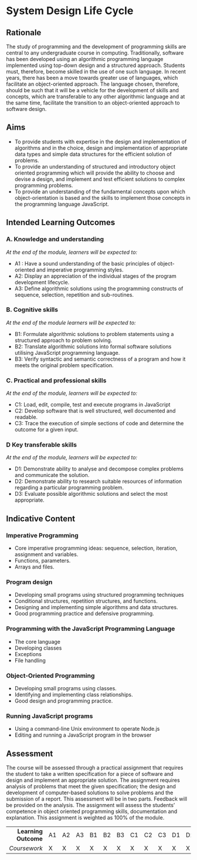 # System Design Life Cycle

## Rationale

The study of programming and the development of programming skills are central to any undergraduate course in computing. Traditionally, software has been developed using an algorithmic programming language implemented using top-down design and a structured approach. Students must, therefore, become skilled in the use of one such language. In recent years, there has been a move towards greater use of languages, which facilitate an object-oriented approach. The language chosen, therefore, should be such that it will be a vehicle for the development of skills and concepts, which are transferable to any other algorithmic language and at the same time, facilitate the transition to an object-oriented approach to software design.

## Aims

* To provide students with expertise in the design and implementation of algorithms and in the choice, design and implementation of appropriate data types and simple data structures for the efficient solution of problems.
* To provide an understanding of structured and introductory object oriented programming which will provide the ability to choose and devise a design, and implement and test efficient solutions to complex programming problems.
* To provide an understanding of the fundamental concepts upon which object-orientation is based and the skills to implement those concepts in the programming language JavaScript.

## Intended Learning Outcomes

### A. Knowledge and understanding

_At the end of the module, learners will be expected to:_

* A1 : Have a sound understanding of the basic principles of object-oriented and imperative programming styles.
* A2: Display an appreciation of the individual stages of the program development lifecycle.
* A3: Define algorithmic solutions using the programming constructs of sequence, selection, repetition and sub-routines.

### B. Cognitive skills

_At the end of the module learners will be expected to:_

* B1: Formulate algorithmic solutions to problem statements using a structured approach to problem solving.
* B2: Translate algorithmic solutions into formal software solutions utilising JavaScript programming language.
* B3:  Verify syntactic and semantic correctness of a program and how it meets the original problem specification.

### C. Practical and professional skills

_At the end of the module, learners will be expected to:_

* C1: Load, edit, compile, test and execute programs in JavaScript
* C2: Develop software that is well structured, well documented and readable.
* C3: Trace the execution of simple sections of code and determine the outcome for a given input.

### D Key transferable skills

_At the end of the module, learners will be expected to:_

* D1: Demonstrate ability to analyse and decompose complex problems and communicate the solution.
* D2: Demonstrate ability to research suitable resources of information regarding a particular programming problem.
* D3: Evaluate possible algorithmic solutions and select the most appropriate.

## Indicative Content

### Imperative Programming

* Core imperative programming ideas: sequence, selection, iteration, assignment and variables.
* Functions, parameters.
* Arrays and files.

### Program design

* Developing small programs using structured programming techniques
* Conditional structures, repetition structures, and functions.
* Designing and implementing simple algorithms and data structures.
* Good programming practice and defensive programming.

### Programming with the JavaScript Programming Language

* The core language
* Developing classes
* Exceptions
* File handling

### Object-Oriented Programming

* Developing small programs using classes.
* Identifying and implementing class relationships.
* Good design and programming practice.

### Running JavaScript programs

* Using a command-line Unix environment to operate Node.js
* Editing and running a JavaScript program in the browser

## Assessment

The course will be assessed through a practical assignment that requires the student to take a written specification for a piece of software and design and implement an appropriate solution. The assignment requires analysis of problems that meet the given specification; the design and development of computer-based solutions to solve problems and the submission of a report. This assessment will be in two parts. Feedback will be provided on the analysis. The assignment will assess the students’ competence in object oriented programming skills, documentation and explanation. This assignment is weighted as 100% of the module.

|  |  |  |  |  |  |  |  |  |  |  |  |  |
| ---: | :--- | :--- | :--- | :--- | :--- | :--- | :--- | :--- | :--- | :--- | :--- | :--- |
| **Learning Outcome** | A1 | A2 | A3 | B1 | B2 | B3 | C1 | C2 | C3 | D1 | D2 | D3 |
| _Coursework_ | X | X | X | X | X | X | X | X | X | X | X | X |


